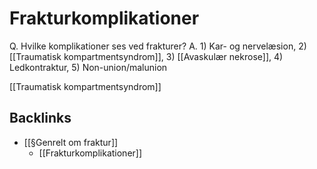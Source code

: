 # Frakturkomplikationer
Q. Hvilke komplikationer ses ved frakturer?
A. 1) Kar- og nervelæsion, 2) [[Traumatisk kompartmentsyndrom]], 3) [[Avaskulær nekrose]], 4) Ledkontraktur, 5) Non-union/malunion

[[Traumatisk kompartmentsyndrom]]

## Backlinks
* [[§Genrelt om fraktur]]
	* [[Frakturkomplikationer]]

<!-- #anki/tag/med/Orto #anki/deck/Medicine -->

<!-- {BearID:EFB4A131-B92B-4425-9C58-670896C9A269-85278-000066ADF259E537} -->
